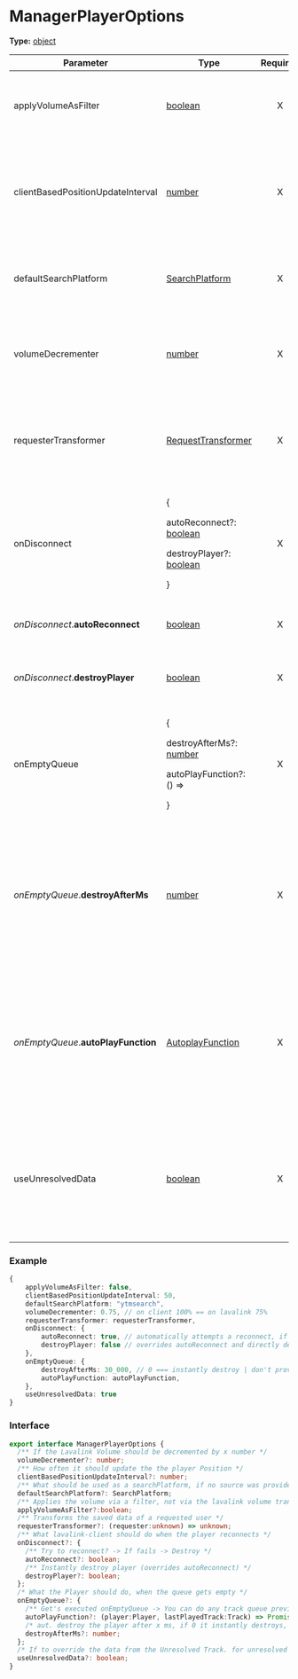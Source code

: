 # ManagerPlayerOptions

**Type:** [object](https://developer.mozilla.org/en-US/docs/Web/JavaScript/Reference/Global\_Objects/Object)

<table data-full-width="true"><thead><tr><th width="314">Parameter</th><th width="227">Type</th><th width="102" align="center">Required</th><th>Description</th></tr></thead><tbody><tr><td>applyVolumeAsFilter</td><td><a href="https://developer.mozilla.org/en-US/docs/Web/JavaScript/Reference/Global_Objects/Boolean">boolean</a></td><td align="center">X</td><td>If set to true, it will use the Lavalink's filter.volume instead of lavalink.volume.</td></tr><tr><td>clientBasedPositionUpdateInterval</td><td><a href="https://developer.mozilla.org/en-US/docs/Web/JavaScript/Reference/Global_Objects/Number">number</a></td><td align="center">X</td><td>How frequently to update the player.position on the client side for more accurate position display, without requiring "more" cpu usage</td></tr><tr><td>defaultSearchPlatform</td><td><a href="../../../other-types/searchplatform/">SearchPlatform</a></td><td align="center">X</td><td>which SearchPlatform to use, when no Platform was provided doring player.search</td></tr><tr><td>volumeDecrementer</td><td><a href="https://developer.mozilla.org/en-US/docs/Web/JavaScript/Reference/Global_Objects/Number">number</a></td><td align="center">X</td><td>Decrement the Volume on the Lavalink server by a x % (decimal. aka decrement 70% => 0.7)</td></tr><tr><td>requesterTransformer</td><td><a href="requesttransformer.md">RequestTransformer</a></td><td align="center">X</td><td>Transform the Requester User Object, to something you want, to reduce track-object-size aka save memory</td></tr><tr><td>onDisconnect</td><td><p>{ </p><p>autoReconnect?: <a href="https://developer.mozilla.org/en-US/docs/Web/JavaScript/Reference/Global_Objects/Boolean">boolean</a></p><p>destroyPlayer?: <a href="https://developer.mozilla.org/en-US/docs/Web/JavaScript/Reference/Global_Objects/Boolean">boolean</a></p><p>}</p></td><td align="center">X</td><td>What the Manager should do when the Bot get's disconnected</td></tr><tr><td><em>onDisconnect</em>.<strong>autoReconnect</strong></td><td><a href="https://developer.mozilla.org/en-US/docs/Web/JavaScript/Reference/Global_Objects/Boolean">boolean</a></td><td align="center">X</td><td>Should the Manager try to reconnect the Bot?</td></tr><tr><td><em>onDisconnect</em>.<strong>destroyPlayer</strong></td><td><a href="https://developer.mozilla.org/en-US/docs/Web/JavaScript/Reference/Global_Objects/Boolean">boolean</a></td><td align="center">X</td><td>Or should the Manager directly Destroy the Player (overrides autoReconnect)</td></tr><tr><td>onEmptyQueue</td><td><p>{ </p><p>destroyAfterMs?: <a href="https://developer.mozilla.org/en-US/docs/Web/JavaScript/Reference/Global_Objects/Number">number</a></p><p>autoPlayFunction?: () =></p><p>}</p></td><td align="center">X</td><td>What the Manager should do when the Queue get's empty</td></tr><tr><td><em>onEmptyQueue</em>.<strong>destroyAfterMs</strong></td><td><a href="https://developer.mozilla.org/en-US/docs/Web/JavaScript/Reference/Global_Objects/Number">number</a></td><td align="center">X</td><td>== 0 => Destroy Player immediately<br><br>> 0 => Destroy Player after that amount (in Milliseconds)<br><br>&#x3C; 0 || NaN || undefined => Don't destroy the Player</td></tr><tr><td><em>onEmptyQueue</em>.<strong>autoPlayFunction</strong></td><td><a href="autoplayfunction.md">AutoplayFunction</a></td><td align="center">X</td><td>This Function get's execute when the queue ends (before <a href="../../#queueend">queueEnd </a>event fires). If this Function adds a Track to the Queue, it get's played and the event doesn't fire <em>(but</em> <a href="../../#trackend"><em>trackEnd</em></a> <em>does)</em></td></tr><tr><td>useUnresolvedData</td><td><a href="https://developer.mozilla.org/en-US/docs/Web/JavaScript/Reference/Global_Objects/Boolean">boolean</a></td><td align="center">X</td><td>If true, and you provide an unresolvedTrack, when resolving the Track, it overrides the real data with the provided data (to fake/enforce sources / titles, whatever)</td></tr></tbody></table>

### Example

```typescript
{
    applyVolumeAsFilter: false,
    clientBasedPositionUpdateInterval: 50,
    defaultSearchPlatform: "ytmsearch",
    volumeDecrementer: 0.75, // on client 100% == on lavalink 75%
    requesterTransformer: requesterTransformer,
    onDisconnect: {
        autoReconnect: true, // automatically attempts a reconnect, if the bot disconnects from the voice channel, if it fails, it get's destroyed
        destroyPlayer: false // overrides autoReconnect and directly destroys the player if the bot disconnects from the vc
    },
    onEmptyQueue: {
        destroyAfterMs: 30_000, // 0 === instantly destroy | don't provide the option, to don't destroy the player
        autoPlayFunction: autoPlayFunction,
    },
    useUnresolvedData: true
}
```

### Interface

```typescript
export interface ManagerPlayerOptions {
  /** If the Lavalink Volume should be decremented by x number */
  volumeDecrementer?: number;
  /** How often it should update the the player Position */
  clientBasedPositionUpdateInterval?: number;
  /** What should be used as a searchPlatform, if no source was provided during the query */
  defaultSearchPlatform?: SearchPlatform;
  /** Applies the volume via a filter, not via the lavalink volume transformer */
  applyVolumeAsFilter?:boolean;
  /** Transforms the saved data of a requested user */
  requesterTransformer?: (requester:unknown) => unknown;
  /** What lavalink-client should do when the player reconnects */
  onDisconnect?: {
    /** Try to reconnect? -> If fails -> Destroy */
    autoReconnect?: boolean;
    /** Instantly destroy player (overrides autoReconnect) */
    destroyPlayer?: boolean;
  };
  /* What the Player should do, when the queue gets empty */
  onEmptyQueue?: {
    /** Get's executed onEmptyQueue -> You can do any track queue previous transformations, if you add a track to the queue -> it will play it, if not queueEnd will execute! */
    autoPlayFunction?: (player:Player, lastPlayedTrack:Track) => Promise<void>;
    /* aut. destroy the player after x ms, if 0 it instantly destroys, don't provide to not destroy the player */
    destroyAfterMs?: number;
  };
  /* If to override the data from the Unresolved Track. for unresolved tracks */
  useUnresolvedData?: boolean;
}
```
